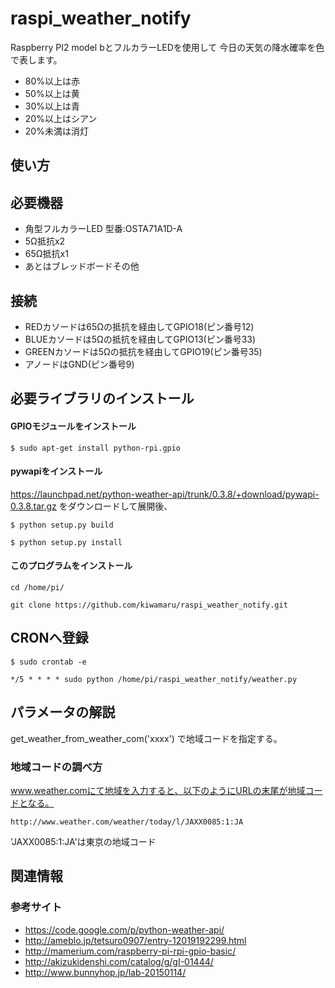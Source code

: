 raspi_weather_notify
======================
Raspberry PI2 model bとフルカラーLEDを使用して
今日の天気の降水確率を色で表します。

* 80%以上は赤
* 50%以上は黄
* 30%以上は青
* 20%以上はシアン
* 20%未満は消灯


使い方 
------
## 必要機器 ##

* 角型フルカラーLED 型番:OSTA71A1D-A
* 5Ω抵抗x2
* 65Ω抵抗x1
* あとはブレッドボードその他

## 接続 ##
* REDカソードは65Ωの抵抗を経由してGPIO18(ピン番号12)
* BLUEカソードは5Ωの抵抗を経由してGPIO13(ピン番号33)
* GREENカソードは5Ωの抵抗を経由してGPIO19(ピン番号35)
* アノードはGND(ピン番号9)

## 必要ライブラリのインストール ##

#### GPIOモジュールをインストール ####

`$ sudo apt-get install python-rpi.gpio`

#### pywapiをインストール ####

https://launchpad.net/python-weather-api/trunk/0.3.8/+download/pywapi-0.3.8.tar.gz
をダウンロードして展開後、

`$ python setup.py build`

`$ python setup.py install`

#### このプログラムをインストール ####

`cd /home/pi/`

`git clone https://github.com/kiwamaru/raspi_weather_notify.git`

## CRONへ登録 ##

`$ sudo crontab -e`

`*/5 * * * * sudo python /home/pi/raspi_weather_notify/weather.py`
 
パラメータの解説
----------------
get_weather_from_weather_com('xxxx') で地域コードを指定する。

### 地域コードの調べ方 ###

www.weather.comにて地域を入力すると、以下のようにURLの末尾が地域コードとなる。

`http://www.weather.com/weather/today/l/JAXX0085:1:JA`

'JAXX0085:1:JA'は東京の地域コード

関連情報
--------
### 参考サイト
* https://code.google.com/p/python-weather-api/
* http://ameblo.jp/tetsuro0907/entry-12019192299.html
* http://mamerium.com/raspberry-pi-rpi-gpio-basic/
* http://akizukidenshi.com/catalog/g/gI-01444/
* http://www.bunnyhop.jp/lab-20150114/
